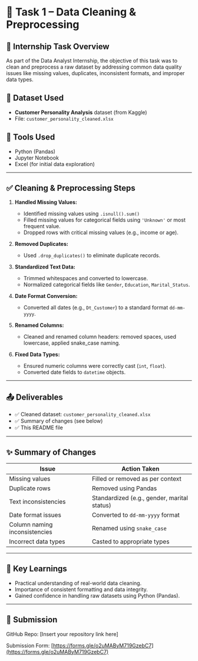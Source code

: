 # 🧹 Task 1 – Data Cleaning & Preprocessing

## 📌 Internship Task Overview
As part of the Data Analyst Internship, the objective of this task was to clean and preprocess a raw dataset by addressing common data quality issues like missing values, duplicates, inconsistent formats, and improper data types.

## 🧾 Dataset Used
- **Customer Personality Analysis** dataset (from Kaggle)
- File: `customer_personality_cleaned.xlsx`

## 🔧 Tools Used
- Python (Pandas)
- Jupyter Notebook
- Excel (for initial data exploration)

---

## ✅ Cleaning & Preprocessing Steps

1. **Handled Missing Values:**
   - Identified missing values using `.isnull().sum()`
   - Filled missing values for categorical fields using `'Unknown'` or most frequent value.
   - Dropped rows with critical missing values (e.g., income or age).

2. **Removed Duplicates:**
   - Used `.drop_duplicates()` to eliminate duplicate records.

3. **Standardized Text Data:**
   - Trimmed whitespaces and converted to lowercase.
   - Normalized categorical fields like `Gender`, `Education`, `Marital_Status`.

4. **Date Format Conversion:**
   - Converted all dates (e.g., `Dt_Customer`) to a standard format `dd-mm-yyyy`.

5. **Renamed Columns:**
   - Cleaned and renamed column headers: removed spaces, used lowercase, applied snake_case naming.

6. **Fixed Data Types:**
   - Ensured numeric columns were correctly cast (`int`, `float`).
   - Converted date fields to `datetime` objects.

---

## 📤 Deliverables

- ✅ Cleaned dataset: `customer_personality_cleaned.xlsx`
- ✅ Summary of changes (see below)
- ✅ This README file

---

## ✨ Summary of Changes

| Issue                         | Action Taken                                 |
|------------------------------|----------------------------------------------|
| Missing values               | Filled or removed as per context             |
| Duplicate rows               | Removed using Pandas                         |
| Text inconsistencies         | Standardized (e.g., gender, marital status)  |
| Date format issues           | Converted to `dd-mm-yyyy` format             |
| Column naming inconsistencies| Renamed using `snake_case`                   |
| Incorrect data types         | Casted to appropriate types                  |

---

## 🧠 Key Learnings
- Practical understanding of real-world data cleaning.
- Importance of consistent formatting and data integrity.
- Gained confidence in handling raw datasets using Python (Pandas).

---

## 📎 Submission
GitHub Repo: [Insert your repository link here]

Submission Form: [https://forms.gle/o2uMAByM719GzebC7](https://forms.gle/o2uMAByM719GzebC7)

